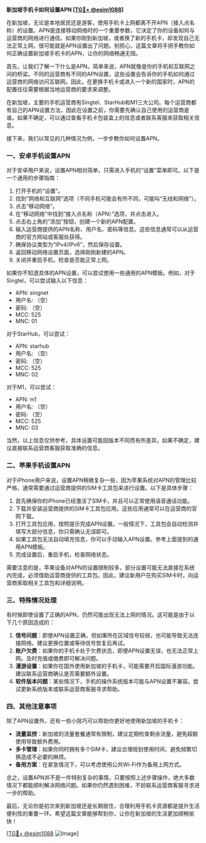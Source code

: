 **新加坡手机卡如何设置APN [[TG💪+ @esim1088](https://t.me/s/esim1088)]**

在新加坡，无论是本地居民还是游客，使用手机卡上网都离不开APN（接入点名称）的设置。APN是连接移动网络时的一个重要参数，它决定了你的设备如何与运营商的网络进行通信。如果你刚到新加坡，或者换了新的手机卡，却发现自己无法正常上网，很可能就是APN设置出了问题。别担心，这篇文章将手把手教你如何正确设置新加坡手机卡的APN，让你的网络畅通无阻。

首先，让我们了解一下什么是APN。简单来说，APN就像是你的手机和互联网之间的桥梁。不同的运营商有不同的APN设置，这些设置会告诉你的手机如何通过运营商的网络访问互联网。因此，在更换手机卡或进入一个新的国家时，APN的配置往往需要根据当地运营商的要求来调整。

在新加坡，主要的手机运营商有Singtel、StarHub和M1三大公司。每个运营商都有自己的APN设置方法，因此在设置之前，你需要先确认自己使用的运营商是谁。如果不确定，可以通过查看手机卡包装盒上的信息或者联系客服来获取相关信息。

接下来，我们以常见的几种情况为例，一步步教你如何设置APN。

### **一、安卓手机设置APN**
对于安卓用户来说，设置APN相对简单，只需进入手机的“设置”菜单即可。以下是一个通用的步骤指南：

1. 打开手机的“设置”。
2. 找到“网络和互联网”选项（不同手机可能会有所不同，可能叫“无线和网络”）。
3. 点击“移动网络”。
4. 在“移动网络”中找到“接入点名称（APN）”选项，并点击进入。
5. 点击右上角的“添加”按钮，创建一个新的APN配置。
6. 输入运营商提供的APN名称、用户名、密码等信息。这些信息通常可以从运营商的官方网站或客服处获得。
7. 确保协议类型为“IPv4/IPv6”，然后保存设置。
8. 返回移动网络设置页面，选择刚刚新建的APN。
9. 关闭并重启手机，检查是否能正常上网。

如果你不知道具体的APN设置，可以尝试使用一些通用的APN模板。例如，对于Singtel，可以尝试输入以下信息：
- APN: singnet
- 用户名: （空）
- 密码: （空）
- MCC: 525
- MNC: 01

对于StarHub，可以尝试：
- APN: starhub
- 用户名: （空）
- 密码: （空）
- MCC: 525
- MNC: 02

对于M1，可以尝试：
- APN: m1
- 用户名: （空）
- 密码: （空）
- MCC: 525
- MNC: 03

当然，以上信息仅供参考，具体设置可能因版本不同而有所差异。如果不确定，建议直接联系运营商客服获取准确的信息。

### **二、苹果手机设置APN**
对于iPhone用户来说，设置APN稍微复杂一些，因为苹果系统对APN的管理比较严格，通常需要通过运营商提供的SIM卡工具包来进行设置。以下是具体步骤：

1. 首先确保你的iPhone已经激活了SIM卡，并且可以正常使用语音通话功能。
2. 下载并安装运营商提供的SIM卡工具包应用。这些应用通常可以在运营商的官网下载。
3. 打开工具包应用，按照提示完成APN设置。一般情况下，工具包会自动检测并填写大部分信息，你只需确认无误即可。
4. 如果工具包无法自动填充信息，你可以手动输入APN设置。参考上面提到的通用APN模板。
5. 完成设置后，重启手机，检查网络状态。

需要注意的是，苹果设备对APN的设置限制较多，部分设置可能无法直接在系统内完成，必须借助运营商提供的工具包。因此，建议新用户在购买SIM卡时，向运营商索取相关工具包和详细说明。

### **三、特殊情况处理**
有时候即使设置了正确的APN，仍然可能出现无法上网的情况。这可能是由于以下几个原因造成的：

1. **信号问题**：即使APN设置正确，但如果所在区域信号较弱，也可能导致无法连接网络。建议更换位置或等待信号恢复后再试。
2. **账户欠费**：如果你的手机卡处于欠费状态，即便APN设置无误，也无法正常上网。及时充值或缴费即可解决问题。
3. **漫游设置**：如果你在国外使用新加坡的手机卡，可能需要开启国际漫游功能。建议联系运营商确认是否需要额外设置。
4. **软件版本问题**：某些情况下，手机的操作系统版本可能与APN设置不兼容。尝试更新系统版本或联系运营商客服寻求帮助。

### **四、其他注意事项**
除了APN设置外，还有一些小技巧可以帮助你更好地使用新加坡的手机卡：

- **流量监控**：新加坡的流量套餐通常有限制，建议定期检查剩余流量，避免超额使用导致额外费用。
- **多卡管理**：如果你同时拥有多个SIM卡，建议合理规划使用时间，避免频繁切换造成不必要的麻烦。
- **备用方案**：在紧急情况下，可以考虑使用公共Wi-Fi作为备用上网方式。

总之，设置APN并不是一件特别复杂的事情，只要按照上述步骤操作，绝大多数情况下都能顺利解决网络问题。如果你仍然遇到困难，不妨联系运营商客服寻求进一步的帮助。

最后，无论你是初次来到新加坡还是长期居住，合理利用手机卡资源都是提升生活便利性的重要一环。希望这篇文章能够帮到你，让你在新加坡的生活更加顺畅愉快！

[[TG💪+ @esim1088](https://t.me/s/esim1088) ![Image](https://i.postimg.cc/4NQfJmqS/Snipaste-2025-05-13-00-14-12.png)]